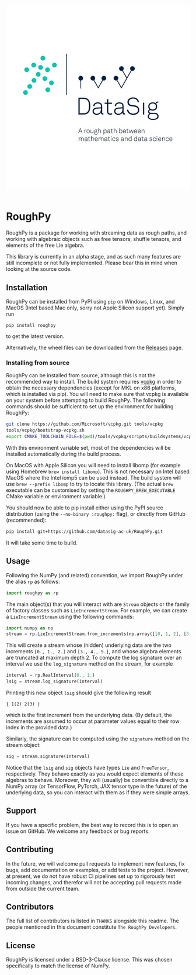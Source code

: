 <center>
  <img src="https://raw.githubusercontent.com/datasig-ac-uk/RoughPy/main/branding/logo/logo_square_white.jpg">
</center><br>

# RoughPy
RoughPy is a package for working with streaming data as rough paths, and working with algebraic objects such as free tensors, shuffle tensors, and elements of the free Lie algebra.

This library is currently in an alpha stage, and as such many features are still incomplete or not fully implemented. Please bear this in mind when looking at the source code.


## Installation
RoughPy can be installed from PyPI using `pip` on Windows, Linux, and MacOS (Intel based Mac only, sorry not Apple Silicon support yet). Simply run
```
pip install roughpy
```
to get the latest version.

Alternatively, the wheel files can be downloaded from the [Releases](https://github.com/datasig-ac-uk/RoughPy/releases) page.

### Installing from source
RoughPy can be installed from source, although this is not the recommended way to install.
The build system requires [vcpkg](https://github.com/Microsoft/vcpkg) in order to obtain the necessary dependencies (except for MKL on x86 platforms, which is installed via pip).
You will need to make sure that vcpkg is available on your system before attempting to build RoughPy.
The following commands should be sufficient to set up the environment for building RoughPy:
```bash
git clone https://github.com/Microsoft/vcpkg.git tools/vcpkg
tools/vcpkg/bootstrap-vcpkg.sh
export CMAKE_TOOLCHAIN_FILE=$(pwd)/tools/vcpkg/scripts/buildsystems/vcpkg.cmake
```
With this environment variable set, most of the dependencies will be installed automatically during the build process.

On MacOS with Apple Silicon you will need to install libomp (for example using Homebrew `brew install libomp`).
This is not necessary on Intel based MacOS where the Intel iomp5 can be used instead. 
The build system will use `brew --prefix libomp` to try to locate this library.
(The actual `brew` executable can be customised by setting the `ROUGHPY_BREW_EXECUTABLE` CMake variable 
or environment variable.)

You should now be able to pip install either using the PyPI source distribution (using the `--no-binary :roughpy:` 
flag), or directly from GitHub (recommended):
```bash
pip install git+https://github.com/datasig-ac-uk/RoughPy.git
```
It will take some time to build.

## Usage
Following the NumPy (and related) convention, we import RoughPy under the alias `rp` as follows:
```python
import roughpy as rp
```
The main object(s) that you will interact with are `Stream` objects or the family of factory classes such as `LieIncrementStream`. For example, we can create a `LieIncrementStream` using the following commands:
```python
import numpy as np
stream = rp.LieIncrementStream.from_increments(np.array([[0, 1, 2], [3, 4, 5]], dtype=np.float64), depth=2)
```
This will create a stream whose (hidden) underlying data are the two increments `[0., 1., 2.]` and `[3., 4., 5.]`, and whose algebra elements are truncated at maximum depth 2.
To compute the log signature over an interval we use the `log_signature` method on the stream, for example
```python
interval = rp.RealInterval(0., 1.)
lsig = stream.log_signature(interval)
```
Printing this new object `lsig` should give the following result
```
{ 1(2) 2(3) }
```
which is the first increment from the underlying data. (By default, the increments are assumed to occur at parameter values equal to their row index in the provided data.)

Similarly, the signature can be computed using the `signature` method on the stream object:
```python
sig = stream.signature(interval)
```
Notice that the `lsig` and `sig` objects have types `Lie` and `FreeTensor`, respectively. They behave exactly as you would expect elements of these algebras to behave. Moreover, they will (usually) be convertible directly to a NumPy array (or TensorFlow, PyTorch, JAX tensor type in the future) of the underlying data, so you can interact with them as if they were simple arrays.



## Support
If you have a specific problem, the best way to record this is to open an issue on GitHub. We welcome any feedback or bug reports.

## Contributing 
In the future, we will welcome pull requests to implement new features, fix bugs, add documentation or examples, or add tests to the project.
However, at present, we do not have robust CI pipelines set up to rigorously test incoming changes, and therefor will not be accepting pull requests made from outside the current team.


## Contributors
The full list of contributors is listed in `THANKS` alongside this readme. The people mentioned in this document constitute `The RoughPy Developers`.

## License
RoughPy is licensed under a BSD-3-Clause license. This was chosen specifically to match the license of NumPy.
